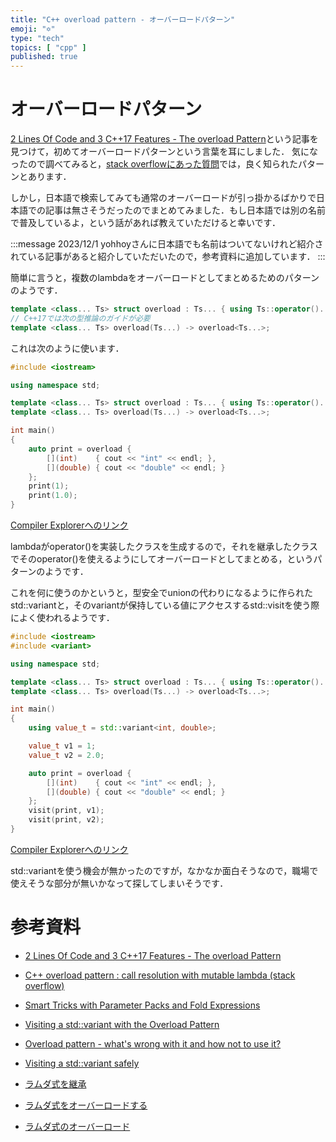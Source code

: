 ```yaml
---
title: "C++ overload pattern - オーバーロードパターン"
emoji: "✡️"
type: "tech"
topics: [ "cpp" ]
published: true
---
```


# オーバーロードパターン

[2 Lines Of Code and 3 C++17 Features - The overload Pattern](https://www.cppstories.com/2019/02/2lines3featuresoverload.html/)という記事を見つけて，初めてオーバーロードパターンという言葉を耳にしました．
気になったので調べてみると，[stack overflowにあった質問](https://stackoverflow.com/questions/66890356/c-overload-pattern-call-resolution-with-mutable-lambda)では，良く知られたパターンとあります．

しかし，日本語で検索してみても通常のオーバーロードが引っ掛かるばかりで日本語での記事は無さそうだったのでまとめてみました．もし日本語では別の名前で普及しているよ，という話があれば教えていただけると幸いです．

:::message
2023/12/1
yohhoyさんに日本語でも名前はついてないけれど紹介されている記事があると紹介していただいたので，参考資料に追加しています．
:::

簡単に言うと，複数のlambdaをオーバーロードとしてまとめるためのパターンのようです．

```cpp
template <class... Ts> struct overload : Ts... { using Ts::operator()...; }
// C++17では次の型推論のガイドが必要
template <class... Ts> overload(Ts...) -> overload<Ts...>;
```

これは次のように使います．

```cpp
#include <iostream>

using namespace std;

template <class... Ts> struct overload : Ts... { using Ts::operator()...; };
template <class... Ts> overload(Ts...) -> overload<Ts...>;

int main()
{
    auto print = overload {
        [](int)    { cout << "int" << endl; },
        [](double) { cout << "double" << endl; }
    };
    print(1);
    print(1.0);
}
```
[Compiler Explorerへのリンク](https://godbolt.org/z/6rMn3oxse)

lambdaがoperator()を実装したクラスを生成するので，それを継承したクラスでそのoperator()を使えるようにしてオーバーロードとしてまとめる，というパターンのようです．

これを何に使うのかというと，型安全でunionの代わりになるように作られたstd::variantと，そのvariantが保持している値にアクセスするstd::visitを使う際によく使われるようです．

```cpp
#include <iostream>
#include <variant>

using namespace std;

template <class... Ts> struct overload : Ts... { using Ts::operator()...; };
template <class... Ts> overload(Ts...) -> overload<Ts...>;

int main()
{
    using value_t = std::variant<int, double>;

    value_t v1 = 1;
    value_t v2 = 2.0;

    auto print = overload {
        [](int)    { cout << "int" << endl; },
        [](double) { cout << "double" << endl; }
    };
    visit(print, v1);
    visit(print, v2);
}
```

[Compiler Explorerへのリンク](https://godbolt.org/z/YnKejfb35)

std::variantを使う機会が無かったのですが，なかなか面白そうなので，職場で使えそうな部分が無いかなって探してしまいそうです．

# 参考資料
- [2 Lines Of Code and 3 C++17 Features - The overload Pattern](https://www.cppstories.com/2019/02/2lines3featuresoverload.html/)
- [C++ overload pattern : call resolution with mutable lambda (stack overflow)](https://stackoverflow.com/questions/66890356/c-overload-pattern-call-resolution-with-mutable-lambda)
- [Smart Tricks with Parameter Packs and Fold Expressions](https://www.modernescpp.com/index.php/smart-tricks-with-fold-expressions/)
- [Visiting a std::variant with the Overload Pattern](https://www.modernescpp.com/index.php/visiting-a-std-variant-with-the-overload-pattern/)
- [Overload pattern - what's wrong with it and how not to use it?](https://elegant-cpp.com/overload-pattern-whats-wrong-with-it-and-how-not-to-use-it/)
- [Visiting a std::variant safely](https://andreasfertig.blog/2023/07/visiting-a-stdvariant-safely/)

- [ラムダ式を継承](https://osyo-manga.hatenadiary.org/entry/20121224/1356320541)
- [ラムダ式をオーバーロードする](https://kenkyu-note.hatenablog.com/entry/2019/09/01/040017)
- [ラムダ式のオーバーロード](https://yohhoy.hatenadiary.jp/entry/20200715/p1)
